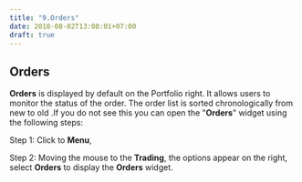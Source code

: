 ```yaml
---
title: "9.Orders"
date: 2018-08-02T13:08:01+07:00
draft: true
---
```


## Orders

**Orders** is displayed by default on the Portfolio right. It allows users to monitor the status of the order.  The order list is sorted chronologically from new to old .If you do not see this you can open the &quot;**Orders**&quot; widget using the following steps:

Step 1: Click to **Menu**,

Step 2: Moving the mouse to the **Trading**, the options appear on the right, select **Orders** to display the **Orders** widget.
